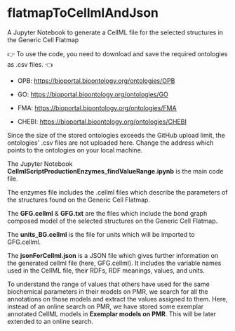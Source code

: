 # flatmapToCellmlAndJson
A Jupyter Notebook to generate a CellML file for the selected structures in the Generic Cell Flatmap

👉 To use the code, you need to download and save the required ontologies as .csv files. 👈

- OPB: https://bioportal.bioontology.org/ontologies/OPB

- GO: https://bioportal.bioontology.org/ontologies/GO

- FMA: https://bioportal.bioontology.org/ontologies/FMA

- CHEBI: https://bioportal.bioontology.org/ontologies/CHEBI

Since the size of the stored ontologies exceeds the GitHub upload limit, the ontologies' .csv files are not uploaded here. Change the address which points to the ontologies on your local machine.


The Jupyter Notebook **CellmlScriptProductionEnzymes_findValueRange.ipynb** is the main code file.

The enzymes file includes the .cellml files which describe the parameters of the structures found on the Generic Cell Flatmap.

The **GFG.cellml** & **GFG.txt** are the files which include the bond graph composed model of the selected structures on the Generic Cell Flatmap.

The **units_BG.cellml** is the file for units which will be imported to GFG.cellml.

The **jsonForCellml.json** is a JSON file which gives further information on the generated cellml file (here, GFG.cellml). It includes the variable names used in the CellML file, their RDFs, RDF meanings, values, and units.

To understand the range of values that others have used for the same biochemical parameters in their models on PMR, we search for all the annotations on those models and extract the values assigned to them. Here, instead of an online search on PMR, we have stored some exemplar annotated CellML models in **Exemplar models on PMR**. This will be later extended to an online search.
